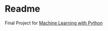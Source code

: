 # Readme
Final Project for [Machine Learning with Python](https://www.coursera.org/learn/machine-learning-with-python)
